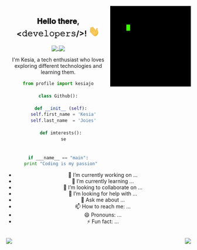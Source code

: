 <img align="right" src="./images/tenor.gif">
<div align="center">
<h2 align="center"> 𝐇𝐞𝐥𝐥𝐨 𝐭𝐡𝐞𝐫𝐞, <𝚍𝚎𝚟𝚎𝚕𝚘𝚙𝚎𝚛𝚜/>! <img src="./images/Hi.gif" width="30px"></h2>
<div align="center">
<a href= "https://www.linkedin.com/in/kesia-joies/"><img align="center" src="https://img.shields.io/badge/-LinkedIn-blue?style=flat&logo=Linkedin&logoColor=white&link=https://www.linkedin.com/in/kesia-joies/"> </a>
<a href= "mailto:kesiajoies@gmail.com"><img align="center" src="https://img.shields.io/badge/-Gmail-c14438?style=flat&logo=Gmail&logoColor=white&link=mailto:kesiajoies@gmail.com"> </a>
</div>

<p align="center"> I'm Kesia, a tech enthusiast who loves exploring different technologies and learning them. </p>
  
```python
from profile import kesiajo

class Github():

  def __init__ (self):
    self.first_name = 'Kesia'
    self.last_name  = 'Joies'
    
  def imterests():
    se
    

if ___name__ == "main":
  print "Coding is my passion"
```



- 🔭 I’m currently working on ...
- 🌱 I’m currently learning ...
- 👯 I’m looking to collaborate on ...
- 🤔 I’m looking for help with ...
- 💬 Ask me about ...
- 📫 How to reach me: ...
- 😄 Pronouns: ...
- ⚡ Fun fact: ...

<br>
<img align='left' src="https://github-readme-stats.vercel.app/api/top-langs/?username=kesiajo&theme=radical&layout=compact">
<img align='right' src="https://github-readme-stats.vercel.app/api?username=kesiajo&theme=jolly&show_icons=true&count_private=true">
  

